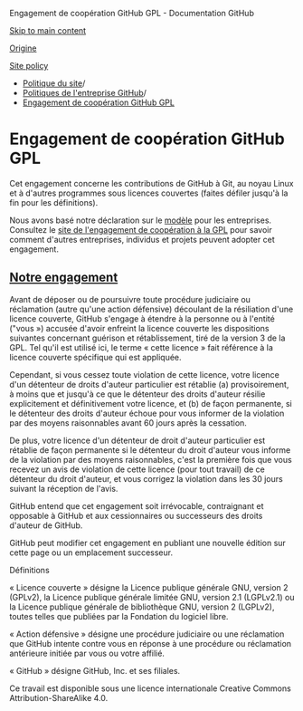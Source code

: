 Engagement de coopération GitHub GPL - Documentation GitHub

[Skip to main content](#main-content)

[Origine](/fr)

[Site policy](/fr/site-policy)

* [Politique du site](/fr/site-policy)/
* [Politiques de l'entreprise GitHub](/fr/site-policy/github-company-policies)/
* [Engagement de coopération GitHub GPL](/fr/site-policy/github-company-policies/github-gpl-cooperation-commitment)

Engagement de coopération GitHub GPL
==========

Cet engagement concerne les contributions de GitHub à Git, au noyau Linux et à d'autres programmes sous licences couvertes (faites défiler jusqu'à la fin pour les définitions).

Nous avons basé notre déclaration sur le [modèle](https://github.com/gplcc/gplcc/blob/master/Company/GPL%20Cooperation%20Commitment-Company-Template.md) pour les entreprises. Consultez le [site de l'engagement de coopération à la GPL](https://gplcc.github.io/gplcc/) pour savoir comment d'autres entreprises, individus et projets peuvent adopter cet engagement.

[Notre engagement](#our-commitment)
----------

Avant de déposer ou de poursuivre toute procédure judiciaire ou réclamation (autre qu'une action défensive) découlant de la résiliation d'une licence couverte, GitHub s'engage à étendre à la personne ou à l'entité ("vous ») accusée d'avoir enfreint la licence couverte les dispositions suivantes concernant guérison et rétablissement, tiré de la version 3 de la GPL. Tel qu'il est utilisé ici, le terme « cette licence » fait référence à la licence couverte spécifique qui est appliquée.

Cependant, si vous cessez toute violation de cette licence, votre licence d'un détenteur de droits d'auteur particulier est rétablie (a) provisoirement, à moins que et jusqu'à ce que le détenteur des droits d'auteur résilie explicitement et définitivement votre licence, et (b) de façon permanente, si le détenteur des droits d'auteur échoue pour vous informer de la violation par des moyens raisonnables avant 60 jours après la cessation.

De plus, votre licence d'un détenteur de droit d'auteur particulier est rétablie de façon permanente si le détenteur du droit d'auteur vous informe de la violation par des moyens raisonnables, c'est la première fois que vous recevez un avis de violation de cette licence (pour tout travail) de ce détenteur du droit d'auteur, et vous corrigez la violation dans les 30 jours suivant la réception de l'avis.

GitHub entend que cet engagement soit irrévocable, contraignant et opposable à GitHub et aux cessionnaires ou successeurs des droits d'auteur de GitHub.

GitHub peut modifier cet engagement en publiant une nouvelle édition sur cette page ou un emplacement successeur.

Définitions

« Licence couverte » désigne la Licence publique générale GNU, version 2 (GPLv2), la Licence publique générale limitée GNU, version 2.1 (LGPLv2.1) ou la Licence publique générale de bibliothèque GNU, version 2 (LGPLv2), toutes telles que publiées par la Fondation du logiciel libre.

« Action défensive » désigne une procédure judiciaire ou une réclamation que GitHub intente contre vous en réponse à une procédure ou réclamation antérieure initiée par vous ou votre affilié.

« GitHub » désigne GitHub, Inc. et ses filiales.

Ce travail est disponible sous une licence internationale Creative Commons Attribution-ShareAlike 4.0.
